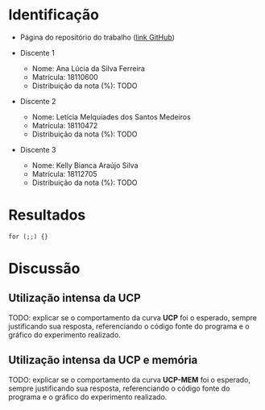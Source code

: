 # Identificação

* Página do repositório do trabalho ([link GitHub](TODO)) 

* Discente 1
	* Nome: Ana Lúcia da Silva Ferreira
	* Matrícula: 18110600 
	* Distribuição da nota (%): TODO
* Discente 2
	* Nome: Letícia Melquíades dos Santos Medeiros
	* Matrícula: 18110472
	* Distribuição da nota (%): TODO
* Discente 3
	* Nome: Kelly Bianca Araújo Silva
	* Matrícula: 18112705
	* Distribuição da nota (%): TODO		
	
# Resultados

```
for (;;) {}
```


# Discussão

## Utilização intensa da UCP

TODO: explicar se o comportamento da curva **UCP** foi o esperado, sempre justificando sua resposta, referenciando o código fonte do programa e o gráfico do experimento realizado.

## Utilização intensa da UCP e memória

TODO: explicar se o comportamento da curva **UCP-MEM** foi o esperado, sempre justificando sua resposta, referenciando o código fonte do programa e o gráfico do experimento realizado.
